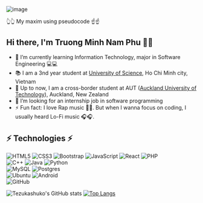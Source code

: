 
<!--
**tezukashuko/tezukashuko** is a ✨ _special_ ✨ repository because its `README.md` (this file) appears on your GitHub profile.
Here are some ideas to get you started:
- 🔭 I’m currently working on ... -->

![image](https://user-images.githubusercontent.com/59415928/115727589-ee713b80-a3ad-11eb-8511-0c2c3221a2ae.png)

👆👆 My maxim using pseudocode ☝☝
## Hi there, I'm Truong Minh Nam Phu 👋👋
- 🌱 I’m currently learning Information Technology, major in Software Engineering 💻💻
- 📚 I am a 3nd year student at [University of Science](https://www.hcmus.edu.vn/), Ho Chi Minh city, Vietnam 
- 🛫 Up to now, I am a cross-border student at AUT ([Auckland University of Technology](https://www.aut.ac.nz/)), Auckland, New Zealand 
- 👯 I’m looking for an internship job in software programming 
- ⚡ Fun fact: I love Rap music 🤟🤟. But when I wanna focus on coding, I usually heard Lo-Fi music 🎧🎧.

## ⚡ Technologies ⚡
<span><img alt="HTML5" src="https://img.shields.io/badge/html5-%23E34F26.svg?style=for-the-badge&logo=html5&logoColor=white"/>
<img alt="CSS3" src="https://img.shields.io/badge/css3-%231572B6.svg?style=for-the-badge&logo=css3&logoColor=white"/>
<img alt="Bootstrap" src="https://img.shields.io/badge/bootstrap-%23563D7C.svg?style=for-the-badge&logo=bootstrap&logoColor=white"/>
<img alt="JavaScript" src="https://img.shields.io/badge/javascript-%23323330.svg?style=for-the-badge&logo=javascript&logoColor=%23F7DF1E"/>
<img alt="React" src="https://img.shields.io/badge/react-%2320232a.svg?style=for-the-badge&logo=react&logoColor=%2361DAFB"/>
<img alt="PHP" src="https://img.shields.io/badge/php-%23777BB4.svg?style=for-the-badge&logo=php&logoColor=white"/>
<br>
<img alt="C++" src="https://img.shields.io/badge/c++-%2300599C.svg?style=for-the-badge&logo=c%2B%2B&logoColor=white"/>
<img alt="Java" src="https://img.shields.io/badge/java-%23ED8B00.svg?style=for-the-badge&logo=java&logoColor=white"/>
<img alt="Python" src="https://img.shields.io/badge/python-%2314354C.svg?style=for-the-badge&logo=python&logoColor=white"/>
<br>
<img alt="MySQL" src="https://img.shields.io/badge/-MySQL-black?style=for-the-badge&logo=mysql&logoColor=white"/>
<img alt="Postgres" src="https://img.shields.io/badge/postgres-%23316192.svg?style=for-the-badge&logo=postgresql&logoColor=white"/>
<br>
![Ubuntu](https://img.shields.io/badge/Ubuntu-E95420?style=for-the-badge&logo=ubuntu&logoColor=white)
![Android](https://img.shields.io/badge/Android-3DDC84?style=for-the-badge&logo=android&logoColor=white)
<br>
<img alt="GitHub" src="https://img.shields.io/badge/github-%23121011.svg?style=for-the-badge&logo=github&logoColor=white"/></span>

![Tezukashuko's GitHub stats](https://github-readme-stats.vercel.app/api?username=tezukashuko&count_private=true&show_icons=true&theme=radical)
[![Top Langs](https://github-readme-stats.vercel.app/api/top-langs/?username=tezukashuko&langs_count=8)](https://github.com/anuraghazra/github-readme-stats)


